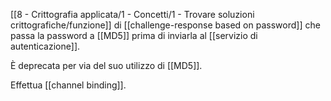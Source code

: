 [[8 - Crittografia applicata/1 - Concetti/1 - Trovare soluzioni crittografiche/funzione]] di [[challenge-response based on password]] che passa la password a [[MD5]] prima di inviarla al [[servizio di autenticazione]].

È deprecata per via del suo utilizzo di [[MD5]].

Effettua [[channel binding]].